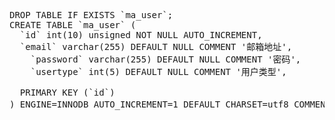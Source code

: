 <pre>
DROP TABLE IF EXISTS `ma_user`;  
CREATE TABLE `ma_user` (  
  `id` int(10) unsigned NOT NULL AUTO_INCREMENT,  
  `email` varchar(255) DEFAULT NULL COMMENT '邮箱地址',
	`password` varchar(255) DEFAULT NULL COMMENT '密码',
	`usertype` int(5) DEFAULT NULL COMMENT '用户类型', 
	
  PRIMARY KEY (`id`)  
) ENGINE=INNODB AUTO_INCREMENT=1 DEFAULT CHARSET=utf8 COMMENT='用户表';  
</pre>